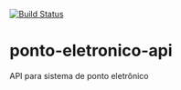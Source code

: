 [![Build Status](https://travis-ci.org/digamo/ponto-eletronico-api.svg?branch=main)](https://travis-ci.org/digamo/ponto-eletronico-api)

# ponto-eletronico-api
API para sistema de ponto eletrônico
